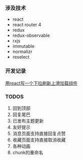 ### 涉及技术
* react
* react router 4
* redux
* redux-observable
* rxjs
* immutable
* normalizr
* reselect

### 开发记录
[用react写一个下拉刷新上滑加载组件](https://github.com/JoV5/blog/blob/master/%E5%89%8D%E7%AB%AF/React/%E7%94%A8react%E5%86%99%E4%B8%80%E4%B8%AA%E4%B8%8B%E6%8B%89%E5%88%B7%E6%96%B0%E4%B8%8A%E6%BB%91%E5%8A%A0%E8%BD%BD%E7%BB%84%E4%BB%B6.md)

### TODOS
1. 回到顶部
2. 回复尾巴
3. 已发布主题更新
4. 友好提示
5. 消息页面支持直接回复点赞
6. 收藏页面支持直接取消收藏
7. 各种动画
8. chunk的重命名



